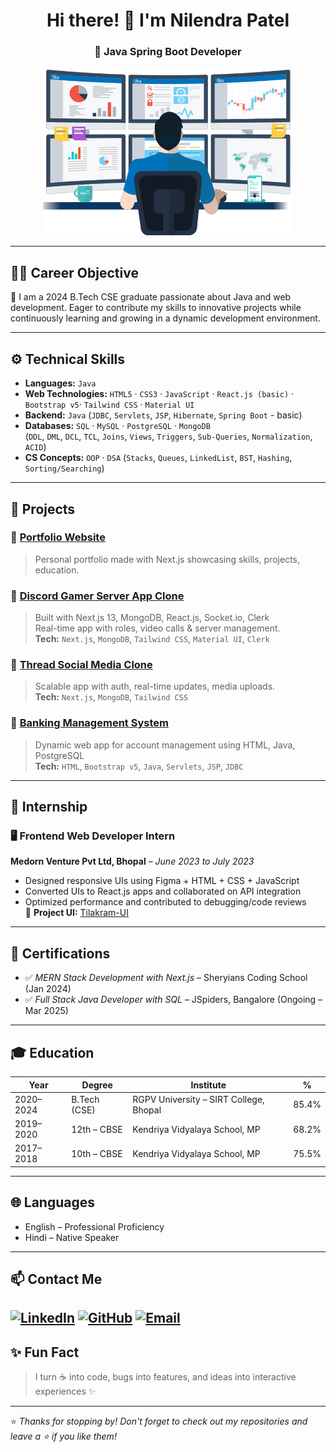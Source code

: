 <h1 align="center">Hi there! 👋 I'm Nilendra Patel</h1>
<h3 align="center">🚀 Java Spring Boot Developer</h3>

<p align="center">
  <img src="./user.png" width="400" alt="Nilendra Patel" style="border-radius: 12px;" />
</p>

---

## 🧑‍💻 Career Objective

<p>🎯 I am a 2024 B.Tech CSE graduate passionate about Java and web development. Eager to contribute my skills to innovative projects while continuously learning and growing in a dynamic development environment.</p>

---

## ⚙️ Technical Skills

- **Languages:** `Java`
- **Web Technologies:** `HTML5` · `CSS3` · `JavaScript` · `React.js (basic)` · `Bootstrap v5`· `Tailwind CSS` · `Material UI`
- **Backend:** `Java` (`JDBC`, `Servlets`, `JSP`, `Hibernate`, `Spring Boot` - basic)
- **Databases:** `SQL` · `MySQL` · `PostgreSQL` · `MongoDB`  
  (`DDL`, `DML`, `DCL`, `TCL`, `Joins`, `Views`, `Triggers`, `Sub-Queries`, `Normalization`, `ACID`)
- **CS Concepts:** `OOP` · `DSA` (`Stacks`, `Queues`, `LinkedList`, `BST`, `Hashing`, `Sorting/Searching`)

---

## 🚀 Projects

### 📌 [Portfolio Website](https://nilendrapatel.vercel.app)
> Personal portfolio made with Next.js showcasing skills, projects, education.

### 📌 [Discord Gamer Server App Clone](https://discord-psi-two.vercel.app/)
> Built with Next.js 13, MongoDB, React.js, Socket.io, Clerk  
> Real-time app with roles, video calls & server management.  
> **Tech:** `Next.js`, `MongoDB`, `Tailwind CSS`, `Material UI`, `Clerk`

### 📌 [Thread Social Media Clone](https://thread-next-app.vercel.app/)
> Scalable app with auth, real-time updates, media uploads.  
> **Tech:** `Next.js`, `MongoDB`, `Tailwind CSS`

### 📌 [Banking Management System](#)
> Dynamic web app for account management using HTML, Java, PostgreSQL  
> **Tech:** `HTML`, `Bootstrap v5`, `Java`, `Servlets`, `JSP`, `JDBC`


---

## 💼 Internship

### 🖥️ Frontend Web Developer Intern  
**Medorn Venture Pvt Ltd, Bhopal** – *June 2023 to July 2023*

  - Designed responsive UIs using Figma + HTML + CSS + JavaScript
  - Converted UIs to React.js apps and collaborated on API integration
  - Optimized performance and contributed to debugging/code reviews  
🔗 **Project UI:** [Tilakram-UI](https://nilendrapatel1317.github.io/Tilakram-UI/)

---

## 📜 Certifications

- ✅ *MERN Stack Development with Next.js* – Sheryians Coding School (Jan 2024)
- ✅ *Full Stack Java Developer with SQL* – JSpiders, Bangalore (Ongoing – Mar 2025)

---

## 🎓 Education

| Year       | Degree                     | Institute                                   | %      |
|------------|----------------------------|---------------------------------------------|--------|
| 2020–2024  | B.Tech (CSE)               | RGPV University – SIRT College, Bhopal      | 85.4%  |
| 2019–2020  | 12th – CBSE                | Kendriya Vidyalaya School, MP               | 68.2%  |
| 2017–2018  | 10th – CBSE                | Kendriya Vidyalaya School, MP               | 75.5%  |

---

## 🌐 Languages

- English – Professional Proficiency  
- Hindi – Native Speaker

---

## 📫 Contact Me

[![LinkedIn](https://img.shields.io/badge/-LinkedIn-blue?style=flat-square&logo=linkedin)](https://www.linkedin.com/in/nilendrapatel1317/)
[![GitHub](https://img.shields.io/badge/-GitHub-black?style=flat-square&logo=github)](https://github.com/nilendrapatel1317)
[![Email](https://img.shields.io/badge/-Email-red?style=flat-square&logo=gmail&logoColor=white)](mailto:patelnilendra809@gmail.com)
---

## ✨ Fun Fact

> I turn ☕ into code, bugs into features, and ideas into interactive experiences ✨

---

⭐ _Thanks for stopping by! Don't forget to check out my repositories and leave a ⭐ if you like them!_
